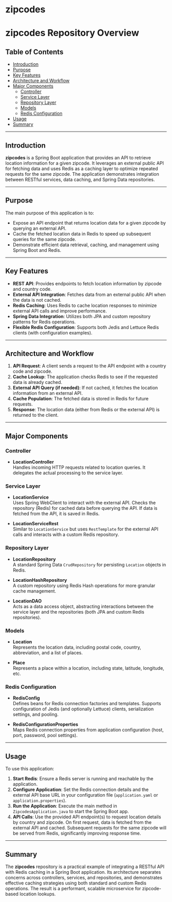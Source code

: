# zipcodes

# zipcodes Repository Overview

## Table of Contents
- [Introduction](#introduction)
- [Purpose](#purpose)
- [Key Features](#key-features)
- [Architecture and Workflow](#architecture-and-workflow)
- [Major Components](#major-components)
  - [Controller](#controller)
  - [Service Layer](#service-layer)
  - [Repository Layer](#repository-layer)
  - [Models](#models)
  - [Redis Configuration](#redis-configuration)
- [Usage](#usage)
- [Summary](#summary)

---

## Introduction

**zipcodes** is a Spring Boot application that provides an API to retrieve location information for a given zipcode. It leverages an external public API for fetching data and uses Redis as a caching layer to optimize repeated requests for the same zipcode. The application demonstrates integration between RESTful services, data caching, and Spring Data repositories.

---

## Purpose

The main purpose of this application is to:
- Expose an API endpoint that returns location data for a given zipcode by querying an external API.
- Cache the fetched location data in Redis to speed up subsequent queries for the same zipcode.
- Demonstrate efficient data retrieval, caching, and management using Spring Boot and Redis.

---

## Key Features

- **REST API**: Provides endpoints to fetch location information by zipcode and country code.
- **External API Integration**: Fetches data from an external public API when the data is not cached.
- **Redis Caching**: Uses Redis to cache location responses to minimize external API calls and improve performance.
- **Spring Data Integration**: Utilizes both JPA and custom repository patterns for Redis operations.
- **Flexible Redis Configuration**: Supports both Jedis and Lettuce Redis clients (with configuration examples).

---

## Architecture and Workflow

1. **API Request**: A client sends a request to the API endpoint with a country code and zipcode.
2. **Cache Lookup**: The application checks Redis to see if the requested data is already cached.
3. **External API Query (if needed)**: If not cached, it fetches the location information from an external API.
4. **Cache Population**: The fetched data is stored in Redis for future requests.
5. **Response**: The location data (either from Redis or the external API) is returned to the client.

---

## Major Components

### Controller

- **LocationController**  
  Handles incoming HTTP requests related to location queries. It delegates the actual processing to the service layer.

### Service Layer

- **LocationService**  
  Uses Spring WebClient to interact with the external API. Checks the repository (Redis) for cached data before querying the API. If data is fetched from the API, it is saved in Redis.

- **LocationServiceRest**  
  Similar to `LocationService` but uses `RestTemplate` for the external API calls and interacts with a custom Redis repository.

### Repository Layer

- **LocationRepository**  
  A standard Spring Data `CrudRepository` for persisting `Location` objects in Redis.

- **LocationHashRepository**  
  A custom repository using Redis Hash operations for more granular cache management.

- **LocationDAO**  
  Acts as a data access object, abstracting interactions between the service layer and the repositories (both JPA and custom Redis repositories).

### Models

- **Location**  
  Represents the location data, including postal code, country, abbreviation, and a list of places.

- **Place**  
  Represents a place within a location, including state, latitude, longitude, etc.

### Redis Configuration

- **RedisConfig**  
  Defines beans for Redis connection factories and templates. Supports configuration of Jedis (and optionally Lettuce) clients, serialization settings, and pooling.

- **RedisConfigurationProperties**  
  Maps Redis connection properties from application configuration (host, port, password, pool settings).

---

## Usage

To use this application:
1. **Start Redis**: Ensure a Redis server is running and reachable by the application.
2. **Configure Application**: Set the Redis connection details and the external API base URL in your configuration file (`application.yaml` or `application.properties`).
3. **Run the Application**: Execute the main method in `ZipcodesApplication.java` to start the Spring Boot app.
4. **API Calls**: Use the provided API endpoint(s) to request location details by country and zipcode. On first request, data is fetched from the external API and cached. Subsequent requests for the same zipcode will be served from Redis, significantly improving response time.

---

## Summary

The **zipcodes** repository is a practical example of integrating a RESTful API with Redis caching in a Spring Boot application. Its architecture separates concerns across controllers, services, and repositories, and demonstrates effective caching strategies using both standard and custom Redis operations. The result is a performant, scalable microservice for zipcode-based location lookups.
